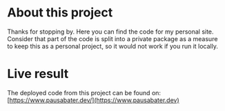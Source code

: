 # About this project

Thanks for stopping by. Here you can find the code for my personal site. Consider that part of the code is split into a private package as a measure to keep this as a personal project, so it would not work if you run it locally.

# Live result

The deployed code from this project can be found on:
[https://www.pausabater.dev/](https://www.pausabater.dev)
